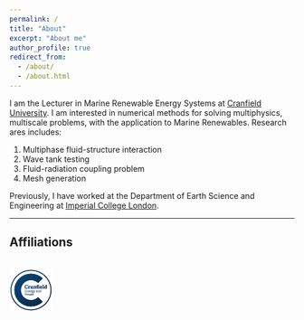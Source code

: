 ```yaml
---
permalink: /
title: "About"
excerpt: "About me"
author_profile: true
redirect_from: 
  - /about/
  - /about.html
---
```

I am the Lecturer in Marine Renewable Energy Systems at [Cranfield University](https://www.cranfield.ac.uk). I am interested in numerical methods for solving multiphysics, multiscale problems, with the application to Marine Renewables. Research ares includes:

 1. Multiphase fluid-structure interaction
 2. Wave tank testing
 3. Fluid-radiation coupling problem
 4. Mesh generation


Previously, I have worked at the Department of Earth Science and Engineering  at [Imperial College London](https://www.imperial.ac.uk).

---------------------------------------------------
## Affiliations
<br/><img width="15%" src='/images/cranfield_logo.png'>
